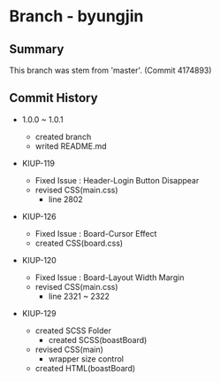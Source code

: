 Branch - byungjin
===
Summary 
---
This branch was stem from 'master'. (Commit 4174893)
   
Commit History
---
+ 1.0.0 ~ 1.0.1
    + created branch
    + writed README.md

+ KIUP-119
    + Fixed Issue : Header-Login Button Disappear
    + revised CSS(main.css)
        + line 2802
   
+ KIUP-126
    + Fixed Issue : Board-Cursor Effect
    + created CSS(board.css)

+ KIUP-120
    + Fixed Issue : Board-Layout Width Margin
    + revised CSS(main.css)
        + line 2321 ~ 2322
   
+ KIUP-129
    + created SCSS Folder
        + created SCSS(boastBoard)
    + revised CSS(main)
        + wrapper size control
    + created HTML(boastBoard)